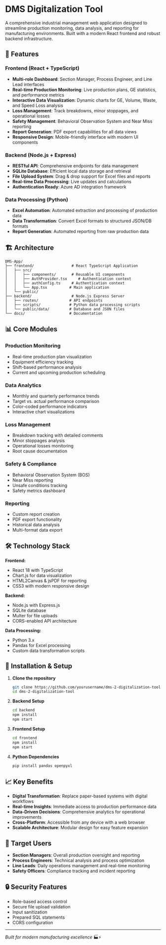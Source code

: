 # DMS Digitalization Tool

A comprehensive industrial management web application designed to streamline production monitoring, data analysis, and reporting for manufacturing environments. Built with a modern React frontend and robust backend infrastructure.

## 🚀 Features

### Frontend (React + TypeScript)
- **Multi-role Dashboard**: Section Manager, Process Engineer, and Line Lead interfaces
- **Real-time Production Monitoring**: Live production plans, GE statistics, and performance metrics
- **Interactive Data Visualization**: Dynamic charts for GE, Volume, Waste, and Speed Loss analysis
- **Loss Management**: Track breakdowns, minor stoppages, and operational losses
- **Safety Management**: Behavioral Observation System and Near Miss reporting
- **Report Generation**: PDF export capabilities for all data views
- **Responsive Design**: Mobile-friendly interface with modern UI components

### Backend (Node.js + Express)
- **RESTful API**: Comprehensive endpoints for data management
- **SQLite Database**: Efficient local data storage and retrieval
- **File Upload System**: Drag & drop support for Excel files and reports
- **Real-time Data Processing**: Live updates and calculations
- **Authentication Ready**: Azure AD integration framework

### Data Processing (Python)
- **Excel Automation**: Automated extraction and processing of production data
- **Data Transformation**: Convert Excel formats to structured JSON/DB formats
- **Report Generation**: Automated reporting from raw production data

## 🏗️ Architecture

```
DMS-App/
├── frontend/                 # React TypeScript Application
│   ├── src/
│   │   ├── components/       # Reusable UI components
│   │   ├── AuthProvider.tsx     # Authentication context
│   │   ├── authConfig.ts     # Authentication context
│   │   └── App.tsx          # Main application
│   └── public/
├── backend/                  # Node.js Express Server
│   ├── routes/              # API endpoints
│   ├── scripts/             # Python data processing scripts
│   └── public/data/         # Database and JSON files
└── docs/                    # Documentation
```

## 📊 Core Modules

### Production Monitoring
- Real-time production plan visualization
- Equipment efficiency tracking
- Shift-based performance analysis
- Current and upcoming production scheduling

### Data Analytics
- Monthly and quarterly performance trends
- Target vs. actual performance comparison
- Color-coded performance indicators
- Interactive chart visualizations

### Loss Management
- Breakdown tracking with detailed comments
- Minor stoppages analysis
- Operational losses monitoring
- Root cause documentation

### Safety & Compliance
- Behavioral Observation System (BOS)
- Near Miss reporting
- Unsafe conditions tracking
- Safety metrics dashboard

### Reporting
- Custom report creation
- PDF export functionality
- Historical data analysis
- Multi-format data export

## 🛠️ Technology Stack

**Frontend:**
- React 18 with TypeScript
- Chart.js for data visualization
- HTML2Canvas & jsPDF for reporting
- CSS3 with modern responsive design

**Backend:**
- Node.js with Express.js
- SQLite database
- Multer for file uploads
- CORS-enabled API architecture

**Data Processing:**
- Python 3.x
- Pandas for Excel processing
- Custom data transformation scripts

## 🔧 Installation & Setup

1. **Clone the repository**
   ```bash
   git clone https://github.com/yourusername/dms-2-digitalization-tool.git
   cd dms-2-digitalization-tool
   ```

2. **Backend Setup**
   ```bash
   cd backend
   npm install
   npm start
   ```

3. **Frontend Setup**
   ```bash
   cd frontend
   npm install
   npm start
   ```

4. **Python Dependencies**
   ```bash
   pip install pandas openpyxl
   ```

## 📈 Key Benefits

- **Digital Transformation**: Replace paper-based systems with digital workflows
- **Real-time Insights**: Immediate access to production performance data
- **Data-Driven Decisions**: Comprehensive analytics for operational improvements
- **Cross-Platform**: Accessible from any device with a web browser
- **Scalable Architecture**: Modular design for easy feature expansion

## 👥 Target Users

- **Section Managers**: Overall production oversight and reporting
- **Process Engineers**: Technical analysis and process optimization
- **Line Leads**: Daily operations management and real-time monitoring
- **Safety Officers**: Compliance tracking and incident reporting

## 🔒 Security Features

- Role-based access control
- Secure file upload validation
- Input sanitization
- Prepared SQL statements
- CORS configuration

---

*Built for modern manufacturing excellence* 🏭⚡
